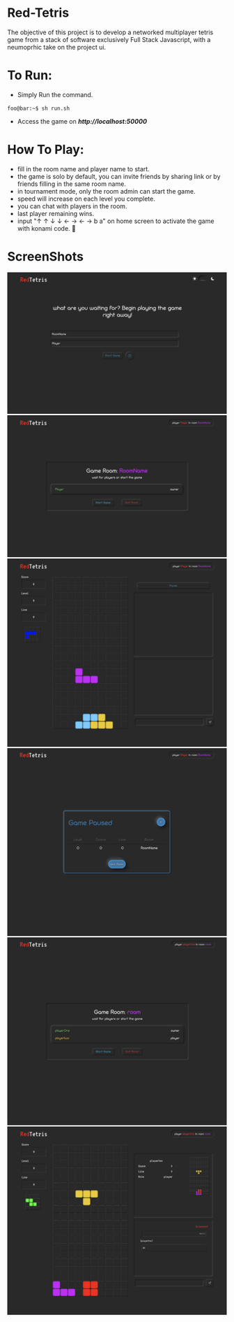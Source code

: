 # Red-Tetris
The objective of this project is to develop a networked multiplayer tetris game from a stack of software exclusively Full Stack Javascript,
with a neumoprhic take on the project ui.
# To Run: 
- Simply Run the command.
```console
foo@bar:~$ sh run.sh
```
- Access the game on ***http://localhost:50000***
# How To Play:
- fill in the room name and player name to start.   
- the game is solo by default, you can invite friends by sharing link or by friends filling in the same room name.      
- in tournament mode, only the room admin can start the game.
- speed will increase on each level you complete.
- you can chat with players in the room.
- last player remaining wins.
- input "↑ ↑ ↓ ↓ ← → ← → b a" on home screen to activate the game with konami code. 🤫 
# ScreenShots
![Settings Window](https://github.com/milyass/Red-Tetris/blob/main/screenshots/1.png?raw=true)
![Settings Window](https://github.com/milyass/Red-Tetris/blob/main/screenshots/2.png?raw=true)
![Settings Window](https://github.com/milyass/Red-Tetris/blob/main/screenshots/3.png?raw=true)
![Settings Window](https://github.com/milyass/Red-Tetris/blob/main/screenshots/4.png?raw=true)
![Settings Window](https://github.com/milyass/Red-Tetris/blob/main/screenshots/5.png?raw=true)
![Settings Window](https://github.com/milyass/Red-Tetris/blob/main/screenshots/6.png?raw=true)